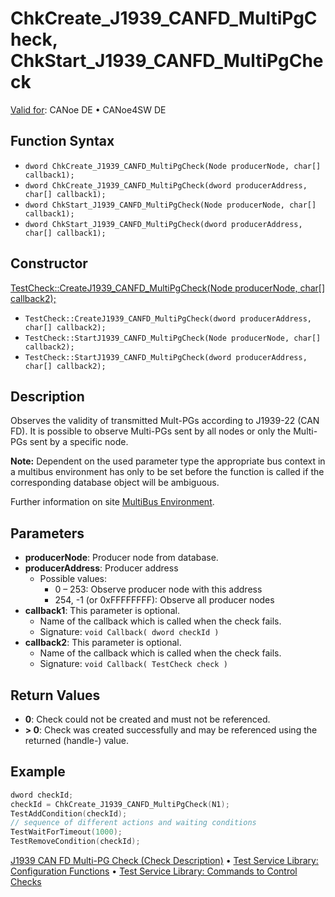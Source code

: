 # ChkCreate_J1939_CANFD_MultiPgCheck, ChkStart_J1939_CANFD_MultiPgCheck

[Valid for](../../../Shared/FeatureAvailability.md):  CANoe DE • CANoe4SW DE

## Function Syntax

- `dword ChkCreate_J1939_CANFD_MultiPgCheck(Node producerNode, char[] callback1);`
- `dword ChkCreate_J1939_CANFD_MultiPgCheck(dword producerAddress, char[] callback1);`
- `dword ChkStart_J1939_CANFD_MultiPgCheck(Node producerNode, char[] callback1);`
- `dword ChkStart_J1939_CANFD_MultiPgCheck(dword producerAddress, char[] callback1);`

## Constructor

[TestCheck::CreateJ1939_CANFD_MultiPgCheck(Node producerNode, char[] callback2);](../../../Shared/CAPL/General/ClassesAndObjects.htm)
- `TestCheck::CreateJ1939_CANFD_MultiPgCheck(dword producerAddress, char[] callback2);`
- `TestCheck::StartJ1939_CANFD_MultiPgCheck(Node producerNode, char[] callback2);`
- `TestCheck::StartJ1939_CANFD_MultiPgCheck(dword producerAddress, char[] callback2);`

## Description

Observes the validity of transmitted Mult-PGs according to J1939-22 (CAN FD). It is possible to observe Multi-PGs sent by all nodes or only the Multi-PGs sent by a specific node.

**Note:** Dependent on the used parameter type the appropriate bus context in a multibus environment has only to be set before the function is called if the corresponding database object will be ambiguous.

Further information on site [MultiBus Environment](../../../Shared/CAPL/General/TestMultiBusEnvironment.md).

## Parameters

- **producerNode**: Producer node from database.
- **producerAddress**: Producer address
  - Possible values:
    - 0 – 253: Observe producer node with this address
    - 254, -1 (or 0xFFFFFFFF): Observe all producer nodes
- **callback1**: This parameter is optional.
  - Name of the callback which is called when the check fails.
  - Signature: `void Callback( dword checkId )`
- **callback2**: This parameter is optional.
  - Name of the callback which is called when the check fails.
  - Signature: `void Callback( TestCheck check )`

## Return Values

- **0**: Check could not be created and must not be referenced.
- **\> 0**: Check was created successfully and may be referenced using the returned (handle-) value.

## Example

```c
dword checkId;
checkId = ChkCreate_J1939_CANFD_MultiPgCheck(N1);
TestAddCondition(checkId);
// sequence of different actions and waiting conditions
TestWaitForTimeout(1000);
TestRemoveCondition(checkId);
```

[J1939 CAN FD Multi-PG Check (Check Description)](../../../TestCommands/CheckDescriptions/CDJ1939CANFDmultiPgCheck.md) • [Test Service Library: Configuration Functions](../CAPLfunctionsTSLConfigurationFunctions.md) • [Test Service Library: Commands to Control Checks](../CAPLfunctionsTSLCheckControlCommands.md)
